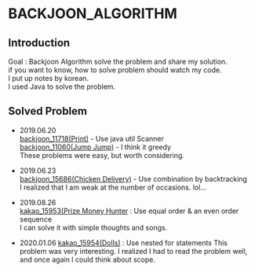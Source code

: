 # BACKJOON_ALGORITHM
## Introduction
Goal : Backjoon Algorithm solve the problem and share my solution.  
if you want to know, how to solve problem should watch my code.  
I put up notes by korean.  
I used Java to solve the problem.  

## Solved Problem
- 2019.06.20  
[backjoon_11718(Print)](www.acmicpc.net/problem/11718) - Use java util Scanner  
[backjoon_11060(Jump Jump)](www.acmicpc.net/problem/11060) - I think it greedy  
These problems were easy, but worth considering.  

- 2019.06.23  
[backjoon_15686(Chicken Delivery)](www.acmicpc.net/problem/15686) - Use combination by backtracking  
I realized that I am weak at the number of occasions. lol...  

- 2019.08.26   
[kakao_15953(Prize Money Hunter](www.acmicpc.net/problem/15953) : Use equal order & an even order sequence  
I can solve it with simple thoughts and songs.  

- 2020.01.06
[kakao_15954(Dolls)](](www.acmicpc.net/problem/15984))  : Use nested for statements
This problem was very interesting. I realized I had to read the problem well, and once again I could think about scope.
